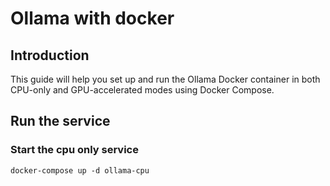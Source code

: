 # Ollama with docker

## Introduction
This guide will help you set up and run the Ollama Docker container in both CPU-only and GPU-accelerated modes using Docker Compose.

## Run the service
### Start the cpu only service
```
docker-compose up -d ollama-cpu
```


